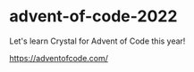 # advent-of-code-2022

Let's learn Crystal for Advent of Code this year!

https://adventofcode.com/

